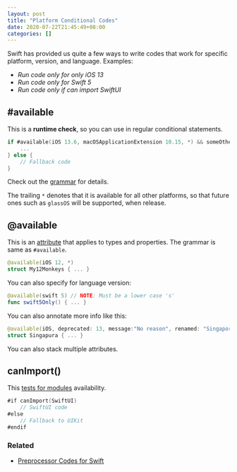```yaml
---
layout: post
title: "Platform Conditional Codes"
date: 2020-07-22T21:45:49+08:00
categories: []
---
```


Swift has provided us quite a few ways to write codes that work for specific platform, version, and language. Examples:

- _Run code only for only iOS 13_
- _Run code only for Swift 5_
- _Run code only if can import SwiftUI_

## #available

This is a **runtime check**, so you can use in regular conditional statements.

```swift
if #available(iOS 13.6, macOSApplicationExtension 10.15, *) && someOtherBoolean {
    ...
} else {
    // Fallback code
}
```

Check out the [grammar](https://docs.swift.org/swift-book/ReferenceManual/Statements.html#grammar_availability-condition) for details.

The trailing `*` denotes that it is available for all other platforms, so that future ones such as `glassOS` will be supported, when release.

## @available

This is an [attribute](https://docs.swift.org/swift-book/ReferenceManual/Attributes.html) that applies to types and properties. The grammar is same as `#available`.

```swift
@available(iOS 12, *)
struct My12Monkeys { ... }
```

You can also specify for language version:

```swift
@available(swift 5) // NOTE: Must be a lower case 's'
func swift5Only() { ... }
```

You can also annotate more info like this:

```swift
@available(iOS, deprecated: 13, message:"No reason", renamed: "Singapore")
struct Singapura { ... }
```

You can also stack multiple attributes.

## canImport()

This [tests for modules](https://github.com/apple/swift-evolution/blob/master/proposals/0075-import-test.md) availability.

```swift
#if canImport(SwiftUI)
    // SwiftUI code
#else
    // Fallback to UIKit
#endif
```

### Related

- [Preprocessor Codes for Swift](/2019/02/26/preprocessor-codes-for-swift/)
